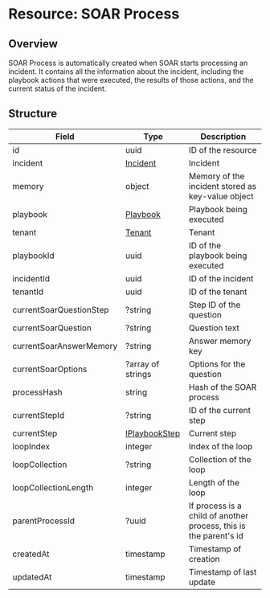 # Resource: SOAR Process

## Overview

SOAR Process is automatically created when SOAR starts processing an incident. It contains all the information about the incident,
including the playbook actions that were executed, the results of those actions, and the current status of the incident.

## Structure

| Field                   | Type                                      | Description                                                       |
| ----------------------- | ----------------------------------------- | ----------------------------------------------------------------- |
| id                      | uuid                                      | ID of the resource                                                |
| incident                | [Incident](/resources/incident)           | Incident                                                          |
| memory                  | object                                    | Memory of the incident stored as key-value object                 |
| playbook                | [Playbook](/resources/playbook)           | Playbook being executed                                           |
| tenant                  | [Tenant](/resources/tenant)               | Tenant                                                            |
| playbookId              | uuid                                      | ID of the playbook being executed                                 |
| incidentId              | uuid                                      | ID of the incident                                                |
| tenantId                | uuid                                      | ID of the tenant                                                  |
| currentSoarQuestionStep | ?string                                   | Step ID of the question                                           |
| currentSoarQuestion     | ?string                                   | Question text                                                     |
| currentSoarAnswerMemory | ?string                                   | Answer memory key                                                 |
| currentSoarOptions      | ?array of strings                         | Options for the question                                          |
| processHash             | string                                    | Hash of the SOAR process                                          |
| currentStepId           | ?string                                   | ID of the current step                                            |
| currentStep             | [IPlaybookStep](/resources/iplaybookstep) | Current step                                                      |
| loopIndex               | integer                                   | Index of the loop                                                 |
| loopCollection          | ?string                                   | Collection of the loop                                            |
| loopCollectionLength    | integer                                   | Length of the loop                                                |
| parentProcessId         | ?uuid                                     | If process is a child of another process, this is the parent's id |
| createdAt               | timestamp                                 | Timestamp of creation                                             |
| updatedAt               | timestamp                                 | Timestamp of last update                                          |
